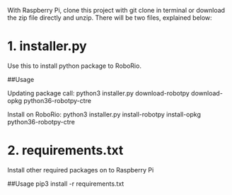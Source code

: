 With Raspberry Pi, clone this project with git clone in terminal
or download the zip file directly and unzip.
There will be two files, explained below:

<h1>1. installer.py</h1>
Use this to install python package to RoboRio.

##Usage

Updating package call:
python3 installer.py download-robotpy download-opkg python36-robotpy-ctre

Install on RoboRio:
python3 installer.py install-robotpy install-opkg python36-robotpy-ctre

<h1>2. requirements.txt</h1>
Install other required packages on to Raspberry Pi

##Usage
pip3 install -r requirements.txt
